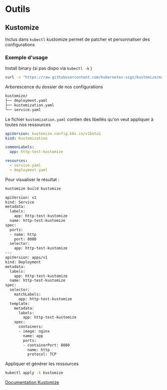 # Outils 


## Kustomize

Inclus dans `kubectl` kustomize permet de patcher et personnaliser des configurations


### Exemple d'usage 

Install binary (si pas dispo via `kubectl -k` )

```bash
curl -s "https://raw.githubusercontent.com/kubernetes-sigs/kustomize/master/hack/install_kustomize.sh"  | bash
```

Arborescence du dossier de nos configurations

```bash
kustomize/
├── deployment.yaml
├── kustomization.yaml
└── service.yaml
```

Le fichier `kustomization.yaml` contien des libellés qu'on veut appliquer à toutes nos ressources 

```yaml
apiVersion: kustomize.config.k8s.io/v1beta1
kind: Kustomization

commonLabels:
  app: http-test-kustomize

resources:
  - service.yaml
  - deployment.yaml
```

Pour visualiser le résultat :

```bash
kustomize build kustomize

apiVersion: v1
kind: Service
metadata:
  labels:
    app: http-test-kustomize
  name: http-test-kustomize
spec:
  ports:
  - name: http
    port: 8080
  selector:
    app: http-test-kustomize
---
apiVersion: apps/v1
kind: Deployment
metadata:
  labels:
    app: http-test-kustomize
  name: http-test-kustomize
spec:
  selector:
    matchLabels:
      app: http-test-kustomize
  template:
    metadata:
      labels:
        app: http-test-kustomize
    spec:
      containers:
      - image: nginx
        name: app
        ports:
        - containerPort: 8080
          name: http
          protocol: TCP
```
Appliquer et générer les ressources 

```bash
kubectl apply -k kustomize
```

[Documentation Kustomize](https://kubectl.docs.kubernetes.io/guides/introduction/kustomize/)



